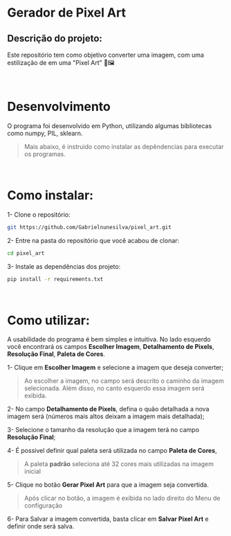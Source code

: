 # Gerador de Pixel Art 

## Descrição do projeto:

Este repositório tem como objetivo converter uma imagem, com uma estilização de em uma "Pixel Art" 🎨🖼️


<br />

# Desenvolvimento

O programa foi desenvolvido em Python, utilizando algumas bibliotecas como numpy, PIL, sklearn.
>Mais abaixo, é instruido como instalar as depêndencias para executar os programas. 

<br />

# Como instalar:
1- Clone o repositório:
```sh
git https://github.com/Gabrielnunesilva/pixel_art.git
```

2- Entre na pasta do repositório que você acabou de clonar:
```sh
cd pixel_art
```

3- Instale as dependências dos projeto:
```sh
pip install -r requirements.txt
```
<br />

# Como utilizar:
A usabilidade do programa é bem simples e intuitiva. No lado esquerdo você encontrará os campos **Escolher Imagem**, **Detalhamento de Pixels**, **Resolução Final**, **Paleta de Cores**.

1- Clique em **Escolher Imagem** e selecione a imagem que deseja converter;
>Ao escolher a imagem, no campo será descrito o caminho da imagem selecionada. Além disso, no canto esquerdo essa imagem será exibida.

2- No campo **Detalhamento de Pixels**, defina o quão detalhada a nova imagem será (números mais altos deixam a imagem mais detalhada);

3- Selecione o tamanho da resolução que a imagem terá no campo **Resolução Final**;

4- É possivel definir qual paleta será utilizada no campo **Paleta de Cores**, 
>A paleta **padrão** seleciona até 32 cores mais utilizadas na imagem inicial

5- Clique no botão **Gerar Pixel Art** para que a imagem seja convertida.
>Após clicar no botão, a imagem é exibida no lado direito do Menu de configuração

6- Para Salvar a imagem convertida, basta clicar em **Salvar Pixel Art** e definir onde será salva.



